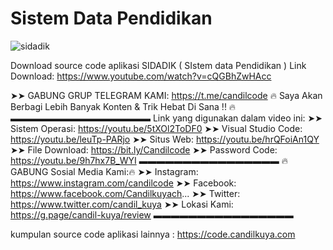 # Sistem Data Pendidikan
![sidadik](https://user-images.githubusercontent.com/52884009/201552201-58417981-bb77-4849-be26-ad897ae5dbfc.jpg)

Download source code aplikasi SIDADIK ( SIstem data Pendidikan ) 
Link Download: https://www.youtube.com/watch?v=cQGBhZwHAcc

➤➤ GABUNG GRUP TELEGRAM KAMI: https://t.me/candilcode
🔥 Saya Akan Berbagi Lebih Banyak Konten & Trik Hebat Di Sana !! 🔥
▬▬▬▬▬▬▬▬▬▬▬▬▬▬▬▬
Link yang digunakan dalam video ini:
➤➤ Sistem Operasi: https://youtu.be/5tXOl2ToDF0
➤➤ Visual Studio Code: https://youtu.be/leuTp-PARjo
➤➤ Situs Web: https://youtu.be/hrQFoiAn1QY
➤➤ File Download: https://bit.ly/Candilcode
➤➤ Password Code: https://youtu.be/9h7hx7B_WYI
▬▬▬▬▬▬▬▬▬▬▬▬▬▬▬▬
🔥 GABUNG Sosial Media Kami:🔥
➤➤ Instagram: https://www.instagram.com/candilcode
➤➤ Facebook: https://www.facebook.com/Candilkuyach...
➤➤ Twitter: https://www.twitter.com/candil_kuya
➤➤ Lokasi Kami: https://g.page/candil-kuya/review
▬▬▬▬▬▬▬▬▬▬▬▬▬▬▬▬

kumpulan source code aplikasi lainnya : https://code.candilkuya.com
